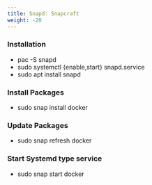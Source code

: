 ```yaml
---
title: Snapd: Snapcraft
weight: -20
---
```


### Installation
- pac -S snapd
- sudo systemctl {enable,start} snapd.service
- sudo apt install snapd

### Install Packages
- sudo snap install docker

### Update Packages
- sudo snap refresh docker

### Start Systemd type service
- sudo snap start docker
